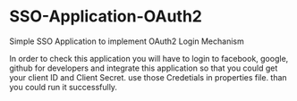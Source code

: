 # SSO-Application-OAuth2
Simple SSO Application to implement OAuth2 Login Mechanism

In order to check this application you will have to login to facebook, google, github for developers
and integrate this application so that you could get your client ID and Client Secret. use those Credetials in 
properties file. than you could run it successfully.
